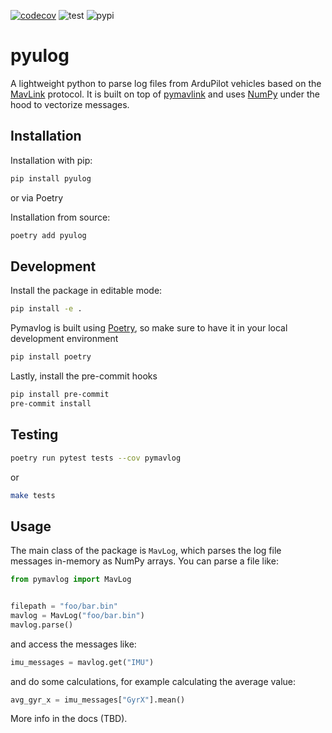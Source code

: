 [![codecov](https://codecov.io/gh/rmargar/pymavlog/branch/main/graph/badge.svg?token=0APOFRD0BT)](https://codecov.io/gh/rmargar/pymavlog)
![test](https://github.com/rmargar/pymavlog/actions/workflows/test.yaml/badge.svg)
![pypi](https://badge.fury.io/py/pymavlog.svg)

# pyulog

A lightweight python to parse log files from ArduPilot vehicles based on the [MavLink](https://mavlink.io/) protocol. It is built on top of [pymavlink](https://github.com/ArduPilot/pymavlink) and uses [NumPy](https://numpy.org/) under the hood to vectorize messages.

## Installation

Installation with pip:

```bash
pip install pyulog
```

or via Poetry

Installation from source:

```bash
poetry add pyulog
```

## Development

Install the package in editable mode:

```bash
pip install -e .
```

Pymavlog is built using [Poetry](https://github.com/python-poetry/poetry), so make sure to have it in your local development environment

```bash
pip install poetry
```

Lastly, install the pre-commit hooks

```bash
pip install pre-commit
pre-commit install
```

## Testing

```bash
poetry run pytest tests --cov pymavlog
```

or

```bash
make tests
```

## Usage

The main class of the package is `MavLog`, which parses the log file messages in-memory as NumPy arrays. You can parse a file like:

```python
from pymavlog import MavLog


filepath = "foo/bar.bin"
mavlog = MavLog("foo/bar.bin")
mavlog.parse()
```

and access the messages like:

```python
imu_messages = mavlog.get("IMU")
```

and do some calculations, for example calculating the average value:

```python
avg_gyr_x = imu_messages["GyrX"].mean()
```

More info in the docs (TBD).
